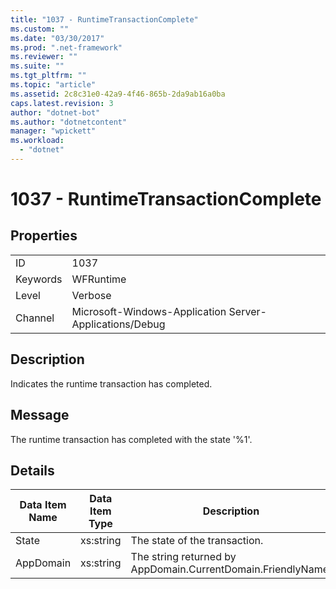 ```yaml
---
title: "1037 - RuntimeTransactionComplete"
ms.custom: ""
ms.date: "03/30/2017"
ms.prod: ".net-framework"
ms.reviewer: ""
ms.suite: ""
ms.tgt_pltfrm: ""
ms.topic: "article"
ms.assetid: 2c8c31e0-42a9-4f46-865b-2da9ab16a0ba
caps.latest.revision: 3
author: "dotnet-bot"
ms.author: "dotnetcontent"
manager: "wpickett"
ms.workload: 
  - "dotnet"
---
```

# 1037 - RuntimeTransactionComplete
## Properties  
  
|||  
|-|-|  
|ID|1037|  
|Keywords|WFRuntime|  
|Level|Verbose|  
|Channel|Microsoft-Windows-Application Server-Applications/Debug|  
  
## Description  
 Indicates the runtime transaction has completed.  
  
## Message  
 The runtime transaction has completed with the state '%1'.  
  
## Details  
  
|Data Item Name|Data Item Type|Description|  
|--------------------|--------------------|-----------------|  
|State|xs:string|The state of the transaction.|  
|AppDomain|xs:string|The string returned by AppDomain.CurrentDomain.FriendlyName.|
